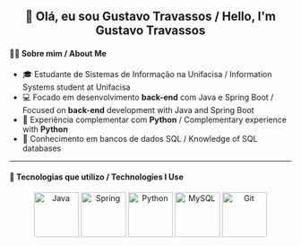 <h2 align="center">👋 Olá, eu sou Gustavo Travassos / Hello, I'm Gustavo Travassos</h2>

#### 👨‍💻 Sobre mim / About Me
* 🎓 Estudante de Sistemas de Informação na Unifacisa / Information Systems student at Unifacisa
* 💻 Focado em desenvolvimento **back-end** com Java e Spring Boot / Focused on **back-end** development with Java and Spring Boot
* 🐍 Experiência complementar com **Python** / Complementary experience with **Python**
* 🧠 Conhecimento em bancos de dados SQL / Knowledge of SQL databases

---

#### 🚀 Tecnologias que utilizo / Technologies I Use
<p align="center">
  <img src="https://cdn.jsdelivr.net/gh/devicons/devicon/icons/java/java-original.svg" alt="Java" width="80" height="80"/>
  <img src="https://cdn.jsdelivr.net/gh/devicons/devicon/icons/spring/spring-original.svg" alt="Spring" width="80" height="80"/>
  <img src="https://cdn.jsdelivr.net/gh/devicons/devicon/icons/python/python-original.svg" alt="Python" width="80" height="80"/>
  <img src="https://cdn.jsdelivr.net/gh/devicons/devicon/icons/mysql/mysql-original.svg" alt="MySQL" width="80" height="80"/>
  <img src="https://cdn.jsdelivr.net/gh/devicons/devicon/icons/git/git-original.svg" alt="Git" width="80" height="80"/>
</p>
